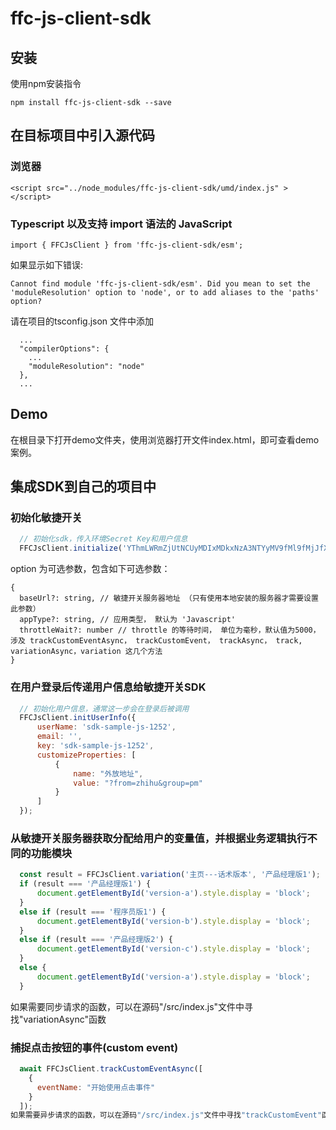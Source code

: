# ffc-js-client-sdk

## 安装

使用npm安装指令
  ```
  npm install ffc-js-client-sdk --save
  ```
## 在目标项目中引入源代码

### 浏览器 
```
<script src="../node_modules/ffc-js-client-sdk/umd/index.js" ></script>
```

### Typescript 以及支持 import 语法的 JavaScript 

```
import { FFCJsClient } from 'ffc-js-client-sdk/esm';
```
如果显示如下错误:
```
Cannot find module 'ffc-js-client-sdk/esm'. Did you mean to set the 'moduleResolution' option to 'node', or to add aliases to the 'paths' option?
```
请在项目的tsconfig.json 文件中添加
```
  ...
  "compilerOptions": {
    ...
    "moduleResolution": "node"
  },
  ...
```

## Demo

在根目录下打开demo文件夹，使用浏览器打开文件index.html，即可查看demo案例。


## 集成SDK到自己的项目中

### 初始化敏捷开关

```javascript
  // 初始化sdk，传入环境Secret Key和用户信息
  FFCJsClient.initialize('YThmLWRmZjUtNCUyMDIxMDkxNzA3NTYyMV9fMl9fMjJfXzExNl9fZGVmYXVsdF82NTM3Mg==', [option]);
```
option 为可选参数，包含如下可选参数：
```
{
  baseUrl?: string, // 敏捷开关服务器地址 （只有使用本地安装的服务器才需要设置此参数）
  appType?: string, // 应用类型， 默认为 'Javascript'
  throttleWait?: number // throttle 的等待时间， 单位为毫秒，默认值为5000， 涉及 trackCustomEventAsync， trackCustomEvent， trackAsync， track, variationAsync，variation 这几个方法
}
```

### 在用户登录后传递用户信息给敏捷开关SDK
```javascript
  // 初始化用户信息，通常这一步会在登录后被调用
  FFCJsClient.initUserInfo({
      userName: 'sdk-sample-js-1252',
      email: '',
      key: 'sdk-sample-js-1252',
      customizeProperties: [
          {
              name: "外放地址",
              value: "?from=zhihu&group=pm"
          }
      ]
  });
```
### 从敏捷开关服务器获取分配给用户的变量值，并根据业务逻辑执行不同的功能模块
```javascript
  const result = FFCJsClient.variation('主页---话术版本', '产品经理版1');
  if (result === '产品经理版1') {
      document.getElementById('version-a').style.display = 'block';
  }
  else if (result === '程序员版1') {
      document.getElementById('version-b').style.display = 'block';
  }
  else if (result === '产品经理版2') {
      document.getElementById('version-c').style.display = 'block';
  }
  else {
      document.getElementById('version-a').style.display = 'block';
  }
```
如果需要同步请求的函数，可以在源码"/src/index.js"文件中寻找"variationAsync"函数

### 捕捉点击按钮的事件(custom event)
```javascript
  await FFCJsClient.trackCustomEventAsync([
    {
      eventName: "开始使用点击事件"
    }
  ]);
如果需要异步请求的函数，可以在源码"/src/index.js"文件中寻找"trackCustomEvent"函数
```
